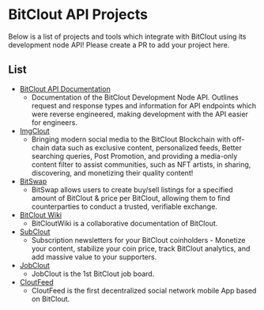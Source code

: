 # BitClout API Projects

Below is a list of projects and tools which integrate with BitClout using its development node API! Please create a PR to add your project here.

## List
- [BitClout API Documentation](https://github.com/HPaulson/BitClout/tree/master/docs)
  - Documentation of the BitClout Development Node API. Outlines request and response types and information for API endpoints which were reverse engineered, making development with the API easier for engineers.
- [ImgClout](https://ImgClout.com)
  - Bringing modern social media to the BitClout Blockchain with off-chain data such as exclusive content, personalized feeds, Better searching queries, Post Promotion, and providing a media-only content filter to assist communities, such as NFT artists, in sharing, discovering, and monetizing their quality content!
- [BitSwap](https://bitswap.network/)
  - BitSwap allows users to create buy/sell listings for a specified amount of BitClout & price per BitClout, allowing them to find counterparties to conduct a trusted, verifiable exchange. 
- [BitClout Wiki](https://bitcloutwiki.org/)
  - BitCloutWiki is a collaborative documentation of BitClout.
- [SubClout](https://www.subclout.com/)
  -  Subscription newsletters for your BitClout coinholders - Monetize your content, stabilize your coin price, track BitClout analytics, and add massive value to your supporters.
- [JobClout](https://jobclout.me/)
  - JobClout is the 1st BitClout job board.
- [CloutFeed](https://clouttechnologies.com/)
  - CloutFeed is the first decentralized social network mobile App based on BitClout.
